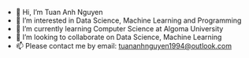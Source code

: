 - 👋 Hi, I’m Tuan Anh Nguyen
- 👀 I’m interested in Data Science, Machine Learning and Programming 
- 🌱 I’m currently learning Computer Science at Algoma University
- 💞️ I’m looking to collaborate on Data Science, Machine Learning
- 📫 Please contact me by email: tuananhnguyen1994@outlook.com

<!---
Tuan Anh Nguyen is a ✨ special ✨ repository because its `README.md` (this file) appears on your GitHub profile.
You can click the Preview link to take a look at your changes.
--->
